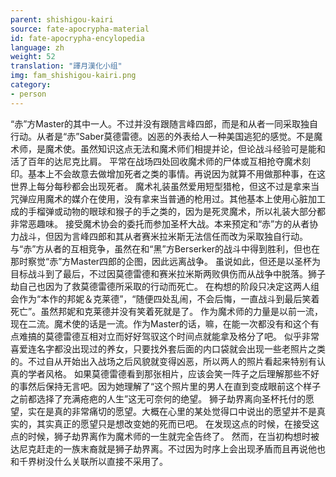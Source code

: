 ```yaml
---
parent: shishigou-kairi
source: fate-apocrypha-material
id: fate-apocrypha-encylopedia
language: zh
weight: 52
translation: "譯月漢化小组"
img: fam_shishigou-kairi.png
category:
- person
---
```


“赤”方Master的其中一人。不过并没有跟随言峰四郎，而是和从者一同采取独自行动。从者是“赤”Saber莫德雷德。凶恶的外表给人一种美国逃犯的感觉。不是魔术师，是魔术使。虽然知识这点无法和魔术师们相提并论，但论战斗经验可是能和活了百年的达尼克比肩。
平常在战场四处回收魔术师的尸体或互相抢夺魔术刻印。基本上不会故意去做增加死者之类的事情。再说因为就算不用做那种事，在这世界上每分每秒都会出现死者。
魔术礼装虽然爱用短型猎枪，但这不过是拿来当咒弹应用魔术的媒介在使用，没有拿来当普通的枪用过。其他基本上使用心脏加工成的手榴弹或动物的眼球和猴子的手之类的，因为是死灵魔术，所以礼装大部分都非常恶趣味。
接受魔术协会的委托而参加圣杯大战。本来预定和“赤”方的从者协力战斗，但因为言峰四郎和其从者赛米拉米斯无法信任而改为采取独自行动。与“赤”方从者的互相竞争，虽然在和“黑”方Berserker的战斗中得到胜利，但也在那时察觉“赤”方Master四郎的企图，因此远离战争。
虽说如此，但还是以圣杯为目标战斗到了最后，不过因莫德雷德和赛米拉米斯两败俱伤而从战争中脱落。狮子劫自己也因为了救莫德雷德所采取的行动而死亡。
在构想的阶段只决定这两人组会作为“本作的邦妮＆克莱德”，“随便四处乱闹，不会后悔，一直战斗到最后笑着死亡”。虽然邦妮和克莱德并没有笑着死就是了。
作为魔术师的力量是以前一流，现在二流。魔术使的话是一流。作为Master的话，嘛，在能一次都没有和这个有点难搞的莫德雷德互相对立而好好驾驭这个时间点就能拿及格分了吧。
似乎非常喜爱连名字都没出现过的养女，只要找外套后面的内口袋就会出现一些老照片之类的。不过自从开始出入战场之后风貌就变得凶恶，所以两人的照片看起来特别有认真的学者风格。
如果莫德雷德看到那张相片，应该会笑一阵子之后理解那些不好的事然后保持无言吧。因为她理解了“这个照片里的男人在直到变成眼前这个样子之前都选择了充满疮疤的人生”这无可奈何的绝望。
狮子劫界离向圣杯托付的愿望，实在是真的非常痛切的愿望。大概在心里的某处觉得口中说出的愿望并不是真实的，其实真正的愿望只是想改变她的死而已吧。
在发现这点的时候，在接受这点的时候，狮子劫界离作为魔术师的一生就完全告终了。
然而，在当初构想时被达尼克赶走的一族末裔就是狮子劫界离。不过因为时序上会出现矛盾而且再说他也和千界树没什么关联所以直接不采用了。
